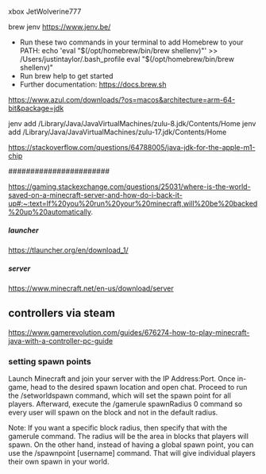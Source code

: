xbox JetWolverine777



brew jenv
https://www.jenv.be/

- Run these two commands in your terminal to add Homebrew to your PATH:
    echo 'eval "$(/opt/homebrew/bin/brew shellenv)"' >> /Users/justintaylor/.bash_profile
    eval "$(/opt/homebrew/bin/brew shellenv)"
- Run brew help to get started
- Further documentation:
    https://docs.brew.sh


https://www.azul.com/downloads/?os=macos&architecture=arm-64-bit&package=jdk

jenv add /Library/Java/JavaVirtualMachines/zulu-8.jdk/Contents/Home
jenv add /Library/Java/JavaVirtualMachines/zulu-17.jdk/Contents/Home

https://stackoverflow.com/questions/64788005/java-jdk-for-the-apple-m1-chip


#######################

https://gaming.stackexchange.com/questions/25031/where-is-the-world-saved-on-a-minecraft-server-and-how-do-i-back-it-up#:~:text=If%20you%20run%20your%20minecraft,will%20be%20backed%20up%20automatically.



##### launcher
https://tlauncher.org/en/download_1/

##### server
https://www.minecraft.net/en-us/download/server

## controllers via steam
https://www.gamerevolution.com/guides/676274-how-to-play-minecraft-java-with-a-controller-pc-guide





### setting spawn points
Launch Minecraft and join your server with the IP Address:Port.
Once in-game, head to the desired spawn location and open chat.
Proceed to run the /setworldspawn command, which will set the spawn point for all players.
Afterward, execute the /gamerule spawnRadius 0 command so every user will spawn on the block and not in the default radius.

Note: If you want a specific block radius, then specify that with the gamerule command. The radius will be the area in blocks that players will spawn. On the other hand, instead of having a global spawn point, you can use the /spawnpoint [username] command. That will give individual players their own spawn in your world.


